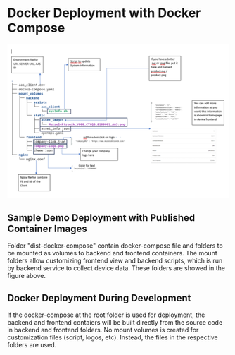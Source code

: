 # Docker Deployment with Docker Compose

![plot](./images/docker-compose-structure.png)


## Sample Demo Deployment with Published Container Images

Folder "dist-docker-compose" contain docker-compose file and folders to be mounted as volumes to backend and frontend containers. 
The mount folders allow customizing frontend view and backend scripts, which is run by backend service to collect device data. 
These folders are showed in the figure above.

## Docker Deployment During Development

If the docker-compose at the root folder is used for deployment, the backend and frontend contaiers will be built directly from 
the source code in backend and frontend folders. No mount volumes is created for customization files (script, logos, etc). Instead, 
the files in the respective folders are used.